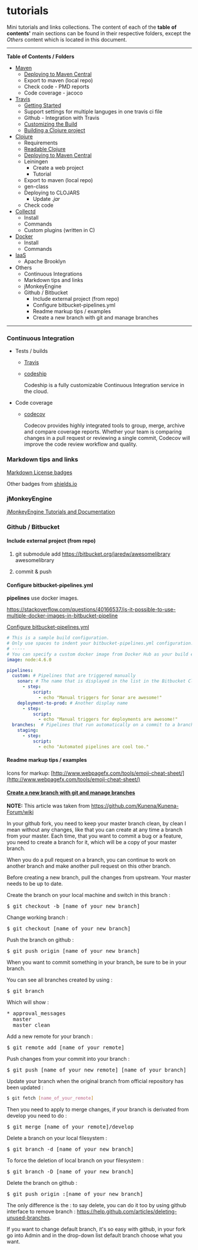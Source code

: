 # tutorials

Mini tutorials and links collections. The content of each of the **table of contents'** main sections can be found in their respective folders, except the *Others* content which is located in this document.

-----------------------

**Table of Contents / Folders**

- [Maven](docs/maven/Readme.md)
  - [Deploying to Maven Central](docs/maven/deploy.md)
  - Export to maven (local repo)
  - Check code - PMD reports
  - Code coverage - jacoco
- [Travis](docs/travis/Readme.md)
  - [Getting Started](https://docs.travis-ci.com/user/getting-started/)
  - Support settings for multiple languges in one travis ci file
  - Github - Integration with Travis
  - [Customizing the Build](https://docs.travis-ci.com/user/customizing-the-build)
  - [Building a Clojure project](https://docs.travis-ci.com/user/languages/clojure/)
- [Clojure](docs/clojure/Readme.md)
  - Requirements
  - [Readable Clojure](http://tonsky.me/blog/readable-clojure/)
  - [Deploying to Maven Central](DEPLOY.md)
  - Leiningen
    - Create a web project
    - Tutorial
  - Export to maven (local repo)
  - gen-class
  - Deploying to CLOJARS
    - Update *.jar*
  - Check code
- [Collectd](docs/collectd/Readme.md)
  - Install
  - Commands
  - Custom plugins (written in C)
- [Docker](docs/docker/Readme.md)
  - Install
  - Commands
- [IaaS](docs/iaas/Readme.md)
  - Apache Brooklyn
- Others
  - Continuous Integrations
  - Markdown tips and links
  - jMonkeyEngine
  - Github / Bitbucket
    - Include external project (from repo)
    - Configure bitbucket-pipelines.yml
    - Readme markup tips / examples
    - Create a new branch with git and manage branches

-----------------------

### Continuous Integration

- Tests / builds
  - [Travis](https://travis-ci.org/profile)

  - [codeship](https://app.codeship.com)

    Codeship is a fully customizable Continuous Integration service in the cloud.

- Code coverage
  - [codecov](https://codecov.io)

    Codecov provides highly integrated tools to group, merge, archive and compare coverage reports. Whether your team is comparing changes in a pull request or reviewing a single commit, Codecov will improve the code review workflow and quality.

### Markdown tips and links

[Markdown License badges](https://gist.github.com/lukas-h/2a5d00690736b4c3a7ba)

Other badges from [shields.io](https://shields.io/)

### jMonkeyEngine

[jMonkeyEngine Tutorials and Documentation](http://davidb.github.io/sandbox_wiki_jme/jme3.html)

### Github / Bitbucket

#### Include external project (from repo)

1. git submodule add https://bitbucket.org/jaredw/awesomelibrary awesomelibrary

2. commit & push

#### Configure bitbucket-pipelines.yml

**pipelines** use docker images.

https://stackoverflow.com/questions/40166537/is-it-possible-to-use-multiple-docker-images-in-bitbucket-pipeline

[Configure bitbucket-pipelines.yml](https://confluence.atlassian.com/bitbucket/configure-bitbucket-pipelines-yml-792298910.html)

```yaml
# This is a sample build configuration.
# Only use spaces to indent your bitbucket-pipelines.yml configuration.
# -----
# You can specify a custom docker image from Docker Hub as your build environment.
image: node:4.6.0

pipelines:
  custom: # Pipelines that are triggered manually
    sonar: # The name that is displayed in the list in the Bitbucket Cloud GUI
      - step:
          script:
            - echo "Manual triggers for Sonar are awesome!"
    deployment-to-prod: # Another display name
      - step:
          script:
            - echo "Manual triggers for deployments are awesome!"
  branches:  # Pipelines that run automatically on a commit to a branch
    staging:
      - step:
          script:
            - echo "Automated pipelines are cool too."
```

#### Readme markup tips / examples

Icons for markup: [http://www.webpagefx.com/tools/emoji-cheat-sheet/](http://www.webpagefx.com/tools/emoji-cheat-sheet/)

#### [Create a new branch with git and manage branches](https://github.com/Kunena/Kunena-Forum/wiki/Create-a-new-branch-with-git-and-manage-branches)

**NOTE:** This article was taken from https://github.com/Kunena/Kunena-Forum/wiki

In your github fork, you need to keep your master branch clean, by clean I mean without any changes, like that you can create at any time a branch from your master. Each time, that you want to commit a bug or a feature, you need to create a branch for it, which will be a copy of your master branch.

When you do a pull request on a branch, you can continue to work on another branch and make another pull request on this other branch.

Before creating a new branch, pull the changes from upstream. Your master needs to be up to date.

Create the branch on your local machine and switch in this branch :

<pre>$ git checkout -b [name_of_your_new_branch]</pre>

Change working branch :

<pre>$ git checkout [name_of_your_new_branch]</pre>

Push the branch on github :

<pre>$ git push origin [name_of_your_new_branch]</pre>

When you want to commit something in your branch, be sure to be in your branch.

You can see all branches created by using :

<pre>$ git branch</pre>

Which will show :

<pre>* approval_messages
  master
  master_clean</pre>

Add a new remote for your branch :

<pre>$ git remote add [name_of_your_remote] <url></pre>

Push changes from your commit into your branch :

<pre>$ git push [name_of_your_new_remote] [name_of_your_branch]</pre>

Update your branch when the original branch from official repository has been updated :

```sh
$ git fetch [name_of_your_remote]
```
Then you need to apply to merge changes, if your branch is derivated from develop you need to do :

<pre>$ git merge [name_of_your_remote]/develop</pre>

Delete a branch on your local filesystem :

<pre>$ git branch -d [name_of_your_new_branch]</pre>

To force the deletion of local branch on your filesystem :

<pre>$ git branch -D [name_of_your_new_branch]</pre>

Delete the branch on github :

<pre>$ git push origin :[name_of_your_new_branch]</pre>

The only difference is the : to say delete, you can do it too by using github interface to remove branch : https://help.github.com/articles/deleting-unused-branches.

If you want to change default branch, it's so easy with github, in your fork go into Admin and in the drop-down list default branch choose what you want.
